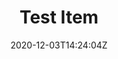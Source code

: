 ---
title: Test Item
date: 2020-12-03T14:24:04Z
summary: This is quick summary
description: |-
  This is a longer description

  # Header

  * list1
  * list2
  * list3

  ## Header smaller

  1. list1
  2. list2
  3. list3

  ![Some image in content](/img/test/cauld0.jpg)
detail: >-
  This is some details




  # Header


  * list1

  * list2

  * list3


  ## Header smaller


  1. list1

  2. list2

  3. list3


  [A link](https://alexandermorton.co.uk)


  ![Some image in the content](/img/screenshot-2020-11-28-at-01.47.39.jpg "This is the image in the content")
images:
  - image: /img/test/cauld0.jpg
    alt: "Example image knit"
  - image: /img/test/cauld1.jpg
    alt: "Example image knit"
  - image: /img/test/cauld2.jpg
    alt: "Example image knit"
material:
  - text: material 0
    link: https://alexandermorton.co.uk
  - text: material 1
  - text: This is a long description of material needed. More more more more more more more more
tags:
  - hat
  - children
categories:
  - knit
---